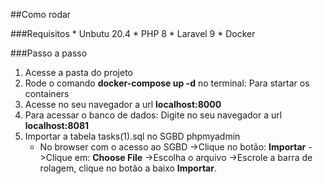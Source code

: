 ##Como rodar

###Requisitos
    * Unbutu 20.4
    * PHP 8 
    * Laravel 9
    * Docker

###Passo a passo
1. Acesse a pasta do projeto
2. Rode o comando **docker-compose up -d** no terminal: Para startar os containers
3. Acesse no seu navegador a url **localhost:8000**
4. Para acessar o banco de dados: Digite no seu navegador a url **localhost:8081**
5. Importar a tabela tasks(1).sql no SGBD phpmyadmin
    * No browser com o acesso ao SGBD 
        ->Clique no botão: **Importar**
        ->Clique em: **Choose File**
        ->Escolha o arquivo 
        ->Escrole a barra de rolagem, clique no botão a baixo **Importar**.